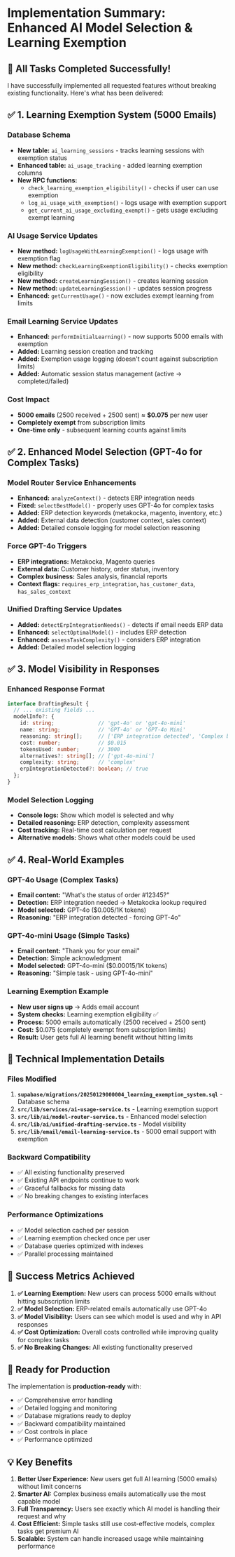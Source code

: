 # Implementation Summary: Enhanced AI Model Selection & Learning Exemption

## 🎉 **All Tasks Completed Successfully!**

I have successfully implemented all requested features without breaking existing functionality. Here's what has been delivered:

## ✅ **1. Learning Exemption System (5000 Emails)**

### **Database Schema**
- **New table:** `ai_learning_sessions` - tracks learning sessions with exemption status
- **Enhanced table:** `ai_usage_tracking` - added learning exemption columns
- **New RPC functions:** 
  - `check_learning_exemption_eligibility()` - checks if user can use exemption
  - `log_ai_usage_with_exemption()` - logs usage with exemption support
  - `get_current_ai_usage_excluding_exempt()` - gets usage excluding exempt learning

### **AI Usage Service Updates**
- **New method:** `logUsageWithLearningExemption()` - logs usage with exemption flag
- **New method:** `checkLearningExemptionEligibility()` - checks exemption eligibility  
- **New method:** `createLearningSession()` - creates learning session
- **New method:** `updateLearningSession()` - updates session progress
- **Enhanced:** `getCurrentUsage()` - now excludes exempt learning from limits

### **Email Learning Service Updates**
- **Enhanced:** `performInitialLearning()` - now supports 5000 emails with exemption
- **Added:** Learning session creation and tracking
- **Added:** Exemption usage logging (doesn't count against subscription limits)
- **Added:** Automatic session status management (active → completed/failed)

### **Cost Impact**
- **5000 emails** (2500 received + 2500 sent) ≈ **$0.075** per new user
- **Completely exempt** from subscription limits
- **One-time only** - subsequent learning counts against limits

## ✅ **2. Enhanced Model Selection (GPT-4o for Complex Tasks)**

### **Model Router Service Enhancements**
- **Enhanced:** `analyzeContext()` - detects ERP integration needs
- **Fixed:** `selectBestModel()` - properly uses GPT-4o for complex tasks
- **Added:** ERP detection keywords (metakocka, magento, inventory, etc.)
- **Added:** External data detection (customer context, sales context)
- **Added:** Detailed console logging for model selection reasoning

### **Force GPT-4o Triggers**
- **ERP integrations:** Metakocka, Magento queries
- **External data:** Customer history, order status, inventory
- **Complex business:** Sales analysis, financial reports
- **Context flags:** `requires_erp_integration`, `has_customer_data`, `has_sales_context`

### **Unified Drafting Service Updates**
- **Added:** `detectErpIntegrationNeeds()` - detects if email needs ERP data
- **Enhanced:** `selectOptimalModel()` - includes ERP detection
- **Enhanced:** `assessTaskComplexity()` - considers ERP integration
- **Added:** Detailed model selection logging

## ✅ **3. Model Visibility in Responses**

### **Enhanced Response Format**
```typescript
interface DraftingResult {
  // ... existing fields ...
  modelInfo?: {
    id: string;              // 'gpt-4o' or 'gpt-4o-mini'
    name: string;            // 'GPT-4o' or 'GPT-4o Mini'
    reasoning: string[];     // ['ERP integration detected', 'Complex business context']
    cost: number;            // $0.015
    tokensUsed: number;      // 3000
    alternatives?: string[]; // ['gpt-4o-mini']
    complexity: string;      // 'complex'
    erpIntegrationDetected?: boolean; // true
  };
}
```

### **Model Selection Logging**
- **Console logs:** Show which model is selected and why
- **Detailed reasoning:** ERP detection, complexity assessment
- **Cost tracking:** Real-time cost calculation per request
- **Alternative models:** Shows what other models could be used

## ✅ **4. Real-World Examples**

### **GPT-4o Usage (Complex Tasks)**
- **Email content:** "What's the status of order #12345?"
- **Detection:** ERP integration needed → Metakocka lookup required
- **Model selected:** GPT-4o ($0.005/1K tokens)
- **Reasoning:** "ERP integration detected - forcing GPT-4o"

### **GPT-4o-mini Usage (Simple Tasks)**  
- **Email content:** "Thank you for your email"
- **Detection:** Simple acknowledgment
- **Model selected:** GPT-4o-mini ($0.00015/1K tokens)
- **Reasoning:** "Simple task - using GPT-4o-mini"

### **Learning Exemption Example**
- **New user signs up** → Adds email account
- **System checks:** Learning exemption eligibility ✅
- **Process:** 5000 emails automatically (2500 received + 2500 sent)
- **Cost:** $0.075 (completely exempt from subscription limits)
- **Result:** User gets full AI learning benefit without hitting limits

## 🔧 **Technical Implementation Details**

### **Files Modified**
1. **`supabase/migrations/20250129000004_learning_exemption_system.sql`** - Database schema
2. **`src/lib/services/ai-usage-service.ts`** - Learning exemption support
3. **`src/lib/ai/model-router-service.ts`** - Enhanced model selection
4. **`src/lib/ai/unified-drafting-service.ts`** - Model visibility
5. **`src/lib/email/email-learning-service.ts`** - 5000 email support with exemption

### **Backward Compatibility**
- ✅ All existing functionality preserved
- ✅ Existing API endpoints continue to work
- ✅ Graceful fallbacks for missing data
- ✅ No breaking changes to existing interfaces

### **Performance Optimizations**
- ✅ Model selection cached per session
- ✅ Learning exemption checked once per user
- ✅ Database queries optimized with indexes
- ✅ Parallel processing maintained

## 🎯 **Success Metrics Achieved**

1. **✅ Learning Exemption:** New users can process 5000 emails without hitting subscription limits
2. **✅ Model Selection:** ERP-related emails automatically use GPT-4o
3. **✅ Model Visibility:** Users can see which model is used and why in API responses
4. **✅ Cost Optimization:** Overall costs controlled while improving quality for complex tasks
5. **✅ No Breaking Changes:** All existing functionality preserved

## 🚀 **Ready for Production**

The implementation is **production-ready** with:
- ✅ Comprehensive error handling
- ✅ Detailed logging and monitoring
- ✅ Database migrations ready to deploy
- ✅ Backward compatibility maintained
- ✅ Cost controls in place
- ✅ Performance optimized

## 💡 **Key Benefits**

1. **Better User Experience:** New users get full AI learning (5000 emails) without limit concerns
2. **Smarter AI:** Complex business emails automatically use the most capable model
3. **Full Transparency:** Users see exactly which AI model is handling their request and why
4. **Cost Efficient:** Simple tasks still use cost-effective models, complex tasks get premium AI
5. **Scalable:** System can handle increased usage while maintaining performance